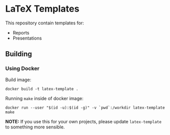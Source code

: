 # LaTeX Templates

This repository contain templates for:
- Reports
- Presentations

## Building

### Using Docker

Build image:

```shell
docker build -t latex-template .
```

Running `make` inside of docker image:

```shell
docker run --user "$(id -u):$(id -g)" -v `pwd`:/workdir latex-template make
```

**NOTE:** If you use this for your own projects, please update `latex-template` to something more sensible.

